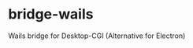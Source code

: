 # bridge-wails
Wails bridge for Desktop-CGI (Alternative for Electron)

<!-- https://wails.io/docs/gettingstarted/installation -->
